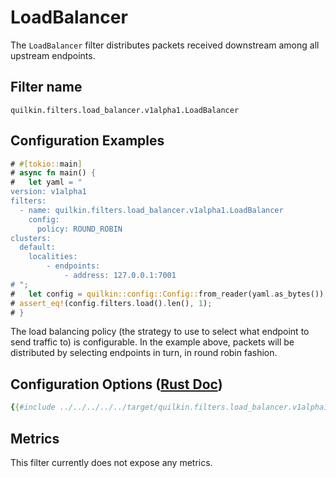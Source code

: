 # LoadBalancer

The `LoadBalancer` filter distributes packets received downstream among all upstream endpoints.

## Filter name
```text
quilkin.filters.load_balancer.v1alpha1.LoadBalancer
```

## Configuration Examples
```rust
# #[tokio::main]
# async fn main() {
#   let yaml = "
version: v1alpha1
filters:
  - name: quilkin.filters.load_balancer.v1alpha1.LoadBalancer
    config:
      policy: ROUND_ROBIN
clusters:
  default:
    localities:
        - endpoints:
            - address: 127.0.0.1:7001
# ";
#   let config = quilkin::config::Config::from_reader(yaml.as_bytes()).unwrap();
# assert_eq!(config.filters.load().len(), 1);
# }
```

The load balancing policy (the strategy to use to select what endpoint to send traffic to) is configurable.
In the example above, packets will be distributed by selecting endpoints in turn, in round robin fashion.

## Configuration Options ([Rust Doc](../../../../api/quilkin/filters/load_balancer/struct.Config.html))

```yaml
{{#include ../../../../../target/quilkin.filters.load_balancer.v1alpha1.yaml}}
```

## Metrics

This filter currently does not expose any metrics.
